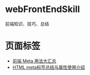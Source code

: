 # webFrontEndSkill
前端知识、技巧、总结

# 页面标签
* [前端 Meta 用法大汇总](http://www.jianshu.com/p/850d2a209ba8)
* [HTML meta标签总结与属性使用介绍](https://segmentfault.com/a/1190000004279791)
